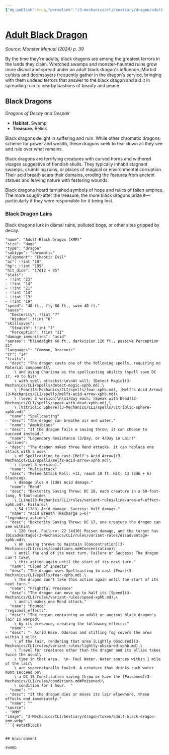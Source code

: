```yaml
---
{"dg-publish":true,"permalink":"/3-mechanics/cli/bestiary/dragon/adult-black-dragon-xmm/","tags":["ttrpg-cli/compendium/src/5e/xmm","ttrpg-cli/monster/cr/14","ttrpg-cli/monster/environment/swamp","ttrpg-cli/monster/size/huge","ttrpg-cli/monster/type/dragon/chromatic"],"noteIcon":""}
---
```


# [Adult Black Dragon](3-Mechanics\CLI\bestiary\dragon/adult-black-dragon-xmm.md)
*Source: Monster Manual (2024) p. 39*  

By the time they're adults, black dragons are among the greatest terrors in the lands they claim. Wretched swamps and monster-haunted ruins grow more dismal and spread under an adult black dragon's influence. Morbid cultists and doomsayers frequently gather in the dragon's service, bringing with them undead terrors that answer to the black dragon and aid it in spreading ruin to nearby bastions of beauty and peace.

## Black Dragons

*Dragons of Decay and Despair*

- **Habitat.** Swamp  
- **Treasure.** Relics  

Black dragons delight in suffering and ruin. While other chromatic dragons scheme for power and wealth, these dragons seek to tear down all they see and rule over what remains.

Black dragons are terrifying creatures with curved horns and withered visages suggestive of fiendish skulls. They typically inhabit stagnant swamps, crumbling ruins, or places of magical or environmental corruption. Their acid breath scars their domains, eroding the features from ancient statues and leaving nature with festering wounds.

Black dragons hoard tarnished symbols of hope and relics of fallen empires. The more sought-after the treasure, the more black dragons prize it—particularly if they were responsible for it being lost.

### Black Dragon Lairs

Black dragons lurk in dismal ruins, polluted bogs, or other sites gripped by decay.

```statblock
"name": "Adult Black Dragon (XMM)"
"size": "Huge"
"type": "dragon"
"subtype": "chromatic"
"alignment": "Chaotic Evil"
"ac": !!int "19"
"hp": !!int "195"
"hit_dice": "17d12 + 85"
"stats":
- !!int "23"
- !!int "14"
- !!int "21"
- !!int "14"
- !!int "13"
- !!int "19"
"speed": "40 ft., fly 80 ft., swim 40 ft."
"saves":
  "Dexterity": !!int "7"
  "Wisdom": !!int "6"
"skillsaves":
  "Stealth": !!int "7"
  "Perception": !!int "11"
"damage_immunities": "acid"
"senses": "blindsight 60 ft., darkvision 120 ft., passive Perception 21"
"languages": "Common, Draconic"
"cr": "14"
"traits":
- "desc": "The dragon casts one of the following spells, requiring no Material components\
    \ and using Charisma as the spellcasting ability (spell save DC 17, +9 to hit\
    \ with spell attacks):\n\nAt will: [Detect Magic](3-Mechanics/CLI/spells/detect-magic-xphb.md),\
    \ [Fear](3-Mechanics/CLI/spells/fear-xphb.md), [Melf's Acid Arrow](3-Mechanics/CLI/spells/melfs-acid-arrow-xphb.md)\
    \ (level 3 version)\n\n1/day each: [Speak with Dead](3-Mechanics/CLI/spells/speak-with-dead-xphb.md),\
    \ [Vitriolic Sphere](3-Mechanics/CLI/spells/vitriolic-sphere-xphb.md)"
  "name": "Spellcasting"
- "desc": "The dragon can breathe air and water."
  "name": "Amphibious"
- "desc": "If the dragon fails a saving throw, it can choose to succeed instead."
  "name": "Legendary Resistance (3/Day, or 4/Day in Lair)"
"actions":
- "desc": "The dragon makes three Rend attacks. It can replace one attack with a use\
    \ of Spellcasting to cast [Melf's Acid Arrow](3-Mechanics/CLI/spells/melfs-acid-arrow-xphb.md)\
    \ (level 3 version)."
  "name": "Multiattack"
- "desc": "Melee Attack Roll: +11, reach 10 ft. Hit: 13 (2d6 + 6) Slashing\
    \ damage plus 4 (1d8) Acid damage."
  "name": "Rend"
- "desc": "Dexterity Saving Throw: DC 18, each creature in a 60-foot-long, 5-foot-wide\
    \ [Line](3-Mechanics/CLI/rules/variant-rules/line-area-of-effect-xphb.md). Failure:\
    \ 54 (12d8) Acid damage. Success: Half damage."
  "name": "Acid Breath (Recharge 5-6)"
"legendary_actions":
- "desc": "Dexterity Saving Throw: DC 17, one creature the dragon can see within\
    \ 120 feet. Failure: 22 (4d10) Poison damage, and the target has [Disadvantage](3-Mechanics/CLI/rules/variant-rules/disadvantage-xphb.md)\
    \ on saving throws to maintain [Concentration](3-Mechanics/CLI/rules/conditions.md#Concentration)\
    \ until the end of its next turn. Failure or Success: The dragon can't take\
    \ this action again until the start of its next turn."
  "name": "Cloud of Insects"
- "desc": "The dragon uses Spellcasting to cast [Fear](3-Mechanics/CLI/spells/fear-xphb.md).\
    \ The dragon can't take this action again until the start of its next turn."
  "name": "Frightful Presence"
- "desc": "The dragon can move up to half its [Speed](3-Mechanics/CLI/rules/variant-rules/speed-xphb.md),\
    \ and it makes one Rend attack."
  "name": "Pounce"
"regional_effects":
- "desc": "The region containing an adult or ancient black dragon's lair is warped\
    \ by its presence, creating the following effects:"
  "name": ""
- "desc": "- Acrid Haze. Odorous and stifling fog covers the area within 1 mile\
    \ of the lair, rendering that area [Lightly Obscured](3-Mechanics/CLI/rules/variant-rules/lightly-obscured-xphb.md).\
    \ Travel for creatures other than the dragon and its allies takes twice the usual\
    \ time in that area.  \n- Foul Water. Water sources within 1 mile of the lair\
    \ are supernaturally fouled. A creature that drinks such water must succeed on\
    \ a DC 15 Constitution saving throw or have the [Poisoned](3-Mechanics/CLI/rules/conditions.md#Poisoned)\
    \ condition for 1 hour.  "
  "name": ""
- "desc": "If the dragon dies or moves its lair elsewhere, these effects end immediately."
  "name": ""
"source":
- "XMM"
"image": "3-Mechanics/CLI/bestiary/dragon/token/adult-black-dragon-xmm.webp"
```{ #statblock}


## Environment

swamp